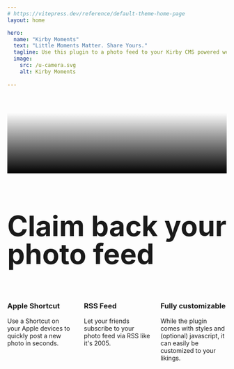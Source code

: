 ```yaml
---
# https://vitepress.dev/reference/default-theme-home-page
layout: home

hero:
  name: "Kirby Moments"
  text: "Little Moments Matter. Share Yours."
  tagline: Use this plugin to a photo feed to your Kirby CMS powered website.
  image:
    src: /u-camera.svg
    alt: Kirby Moments
  
---
```

<script setup>
	import { useData } from 'vitepress'
	

	const { page } = useData()
	
</script>

<style>
	h2.h1 {
		font-size: 4rem;
		line-height: 1;
		font-weight: 700;
		font-family: var(--vp-font-family-headline);
		border-top: 0;
	}

	.features {
		--_gap: 1.5rem;
		--_columns: 1;
		display: flex;
		flex-wrap: wrap;
		gap: var(--_gap);
	}


	@media (min-width: 640px) {
		.features {
			--_columns: 2;
		}
	}


	@media (min-width: 960px) {
		.features {
			--_columns: 3;
		}
	}


	.feature {
		flex: 1 1 calc((100% / var(--_columns)) - (var(--_gap) * (var(--_columns) - 1) / var(--_columns)));
	}

	h3.h3 {
		font-weight: 700;
	}
</style>



<section class="section">
	<svg xmlns="http://www.w3.org/2000/svg" viewBox="0 0 2587 931" fill="none"><path fill="var(--vp-c-bd-contrast)" d="M0 0h608v608H0zM0 668h608v608H0zM659 0h608v608H659zM659 668h608v608H659zM1320 0h608v608h-608zM1320 668h608v608h-608zM1979 0h608v608h-608zM1979 668h608v608h-608z"/><path fill="url(#b)" d="M0 0h2587v931H0z"/><defs><linearGradient id="b" x1="1293.5" x2="1293.5" y1="217.363" y2="931" gradientUnits="userSpaceOnUse"><stop stop-color="var(--vp-c-bg)" stop-opacity="0"/><stop offset="1" stop-color="var(--vp-c-bg)"/></linearGradient></defs></svg>
	<h2 class="text-center h1">Claim back your photo feed</h2>
</section>

<section class="section">
	<div class="features">
		<div class="feature">
			<h3 class="h3">Apple Shortcut</h3>
			<p>Use a Shortcut on your Apple devices to quickly post a new photo in seconds.</p>
		</div>
		<div class="feature">
			<h3 class="h3">RSS Feed</h3>
			<p>Let your friends subscribe to your photo feed via RSS like it's 2005.</p>
		</div>
		<div class="feature">
			<h3 class="h3">Fully customizable</h3>
			<p>While the plugin comes with styles and (optional) javascript, it can easily be customized to your likings.</p>
		</div>
	</div>
</section>